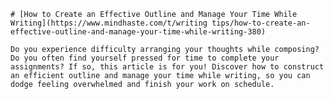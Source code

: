 
    # [How to Create an Effective Outline and Manage Your Time While Writing](https://www.mindhaste.com/t/writing tips/how-to-create-an-effective-outline-and-manage-your-time-while-writing-380)

    Do you experience difficulty arranging your thoughts while composing? Do you often find yourself pressed for time to complete your assignments? If so, this article is for you! Discover how to construct an efficient outline and manage your time while writing, so you can dodge feeling overwhelmed and finish your work on schedule.
    